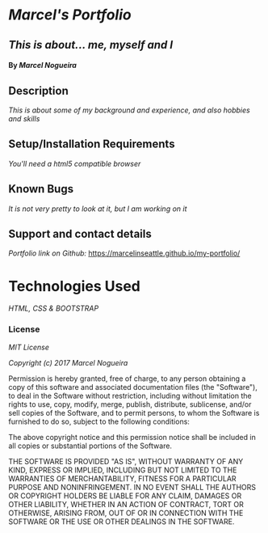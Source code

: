 # _Marcel's Portfolio_

## _This is about... me, myself and I_

#### By _**Marcel Nogueira**_

## Description

_This is about some of my background and experience, and also hobbies and skills_

## Setup/Installation Requirements

_You'll need a html5 compatible browser_

## Known Bugs

_It is not very pretty to look at it, but I am working on it_

## Support and contact details

_Portfolio link on Github:_ https://marcelinseattle.github.io/my-portfolio/

# Technologies Used

_HTML,_ _CSS_ _&_ _BOOTSTRAP_

### License

_MIT License_

_Copyright (c) 2017 Marcel Nogueira_

Permission is hereby granted, free of charge, to any person obtaining a copy
of this software and associated documentation files (the "Software"), to deal
in the Software without restriction, including without limitation the rights
to use, copy, modify, merge, publish, distribute, sublicense, and/or sell
copies of the Software, and to permit persons, to whom the Software is
furnished to do so, subject to the following conditions:

The above copyright notice and this permission notice shall be included in all
copies or substantial portions of the Software.

THE SOFTWARE IS PROVIDED "AS IS", WITHOUT WARRANTY OF ANY KIND, EXPRESS OR
IMPLIED, INCLUDING BUT NOT LIMITED TO THE WARRANTIES OF MERCHANTABILITY,
FITNESS FOR A PARTICULAR PURPOSE AND NONINFRINGEMENT. IN NO EVENT SHALL THE
AUTHORS OR COPYRIGHT HOLDERS BE LIABLE FOR ANY CLAIM, DAMAGES OR OTHER
LIABILITY, WHETHER IN AN ACTION OF CONTRACT, TORT OR OTHERWISE, ARISING FROM,
OUT OF OR IN CONNECTION WITH THE SOFTWARE OR THE USE OR OTHER DEALINGS IN THE
SOFTWARE.
